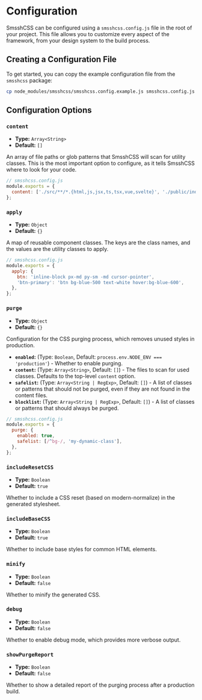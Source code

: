 # Configuration

SmsshCSS can be configured using a `smsshcss.config.js` file in the root of your project. This file allows you to customize every aspect of the framework, from your design system to the build process.

## Creating a Configuration File

To get started, you can copy the example configuration file from the `smsshcss` package:

```bash
cp node_modules/smsshcss/smsshcss.config.example.js smsshcss.config.js
```

## Configuration Options

### `content`

- **Type:** `Array<String>`
- **Default:** `[]`

An array of file paths or glob patterns that SmsshCSS will scan for utility classes. This is the most important option to configure, as it tells SmsshCSS where to look for your code.

```javascript
// smsshcss.config.js
module.exports = {
  content: ['./src/**/*.{html,js,jsx,ts,tsx,vue,svelte}', './public/index.html'],
};
```

### `apply`

- **Type:** `Object`
- **Default:** `{}`

A map of reusable component classes. The keys are the class names, and the values are the utility classes to apply.

```javascript
// smsshcss.config.js
module.exports = {
  apply: {
    btn: 'inline-block px-md py-sm -md cursor-pointer',
    'btn-primary': 'btn bg-blue-500 text-white hover:bg-blue-600',
  },
};
```

### `purge`

- **Type:** `Object`
- **Default:** `{}`

Configuration for the CSS purging process, which removes unused styles in production.

- **`enabled`:** (Type: `Boolean`, Default: `process.env.NODE_ENV === 'production'`) - Whether to enable purging.
- **`content`:** (Type: `Array<String>`, Default: `[]`) - The files to scan for used classes. Defaults to the top-level `content` option.
- **`safelist`:** (Type: `Array<String | RegExp>`, Default: `[]`) - A list of classes or patterns that should not be purged, even if they are not found in the content files.
- **`blocklist`:** (Type: `Array<String | RegExp>`, Default: `[]`) - A list of classes or patterns that should always be purged.

```javascript
// smsshcss.config.js
module.exports = {
  purge: {
    enabled: true,
    safelist: [/^bg-/, 'my-dynamic-class'],
  },
};
```

### `includeResetCSS`

- **Type:** `Boolean`
- **Default:** `true`

Whether to include a CSS reset (based on modern-normalize) in the generated stylesheet.

### `includeBaseCSS`

- **Type:** `Boolean`
- **Default:** `true`

Whether to include base styles for common HTML elements.

### `minify`

- **Type:** `Boolean`
- **Default:** `false`

Whether to minify the generated CSS.

### `debug`

- **Type:** `Boolean`
- **Default:** `false`

Whether to enable debug mode, which provides more verbose output.

### `showPurgeReport`

- **Type:** `Boolean`
- **Default:** `false`

Whether to show a detailed report of the purging process after a production build.
